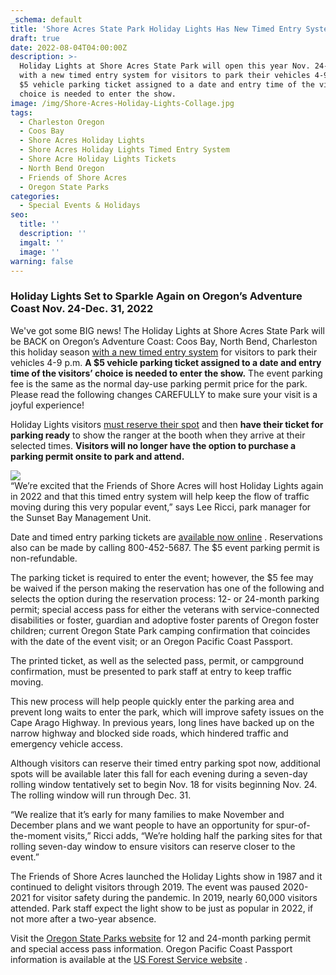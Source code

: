```yaml
---
_schema: default
title: 'Shore Acres State Park Holiday Lights Has New Timed Entry System for 2022! '
draft: true
date: 2022-08-04T04:00:00Z
description: >-
  Holiday Lights at Shore Acres State Park will open this year Nov. 24-Dec. 31
  with a new timed entry system for visitors to park their vehicles 4-9 p.m. A
  $5 vehicle parking ticket assigned to a date and entry time of the visitors’
  choice is needed to enter the show.
image: /img/Shore-Acres-Holiday-Lights-Collage.jpg
tags:
  - Charleston Oregon
  - Coos Bay
  - Shore Acres Holiday Lights
  - Shore Acres Holiday Lights Timed Entry System
  - Shore Acre Holiday Lights Tickets
  - North Bend Oregon
  - Friends of Shore Acres
  - Oregon State Parks
categories:
  - Special Events & Holidays
seo:
  title: ''
  description: ''
  imgalt: ''
  image: ''
warning: false
---
```

### Holiday Lights Set to Sparkle Again on Oregon’s Adventure Coast Nov. 24-Dec. 31, 2022

We've got some BIG news! The Holiday Lights at Shore Acres State Park will be BACK on Oregon’s Adventure Coast: Coos Bay, North Bend, Charleston this holiday season [with a new timed entry system](https://oregonstateparks.reserveamerica.com/tourList.do?parkId=402381&amp;contractCode=OR) for visitors to park their vehicles 4-9 p.m. **A $5 vehicle parking ticket assigned to a date and entry time of the visitors’ choice is needed to enter the show.** The event parking fee is the same as the normal day-use parking permit price for the park. Please read the following changes CAREFULLY to make sure your visit is a joyful experience!

Holiday Lights visitors [must reserve their spot](https://oregonstateparks.reserveamerica.com/tourList.do?parkId=402381&amp;contractCode=OR) and then **have their ticket for parking ready** to show the ranger at the booth when they arrive at their selected times. **Visitors will no longer have the option to purchase a parking permit onsite to park and attend.**

![](/img/holidaylights-176.jpg)<br>
“We’re excited that the Friends of Shore Acres will host Holiday Lights again in 2022 and that this timed entry system will help keep the flow of traffic moving during this very popular event,” says Lee Ricci, park manager for the Sunset Bay Management Unit.

Date and timed entry parking tickets are [available now online](https://oregonstateparks.reserveamerica.com/tourParkDetail.do?contractCode=OR&amp;parkId=402381) . Reservations also can be made by calling 800-452-5687. The $5 event parking permit is non-refundable.

The parking ticket is required to enter the event; however, the $5 fee may be waived if the person making the reservation has one of the following and selects the option during the reservation process: 12- or 24-month parking permit; special access pass for either the veterans with service-connected disabilities or foster, guardian and adoptive foster parents of Oregon foster children; current Oregon State Park camping confirmation that coincides with the date of the event visit; or an Oregon Pacific Coast Passport.

The printed ticket, as well as the selected pass, permit, or campground confirmation, must be presented to park staff at entry to keep traffic moving.

This new process will help people quickly enter the parking area and prevent long waits to enter the park, which will improve safety issues on the Cape Arago Highway. In previous years, long lines have backed up on the narrow highway and blocked side roads, which hindered traffic and emergency vehicle access.

Although visitors can reserve their timed entry parking spot now, additional spots will be available later this fall for each evening during a seven-day rolling window tentatively set to begin Nov. 18 for visits beginning Nov. 24. The rolling window will run through Dec. 31.

“We realize that it’s early for many families to make November and December plans and we want people to have an opportunity for spur-of-the-moment visits,” Ricci adds, “We’re holding half the parking sites for that rolling seven-day window to ensure visitors can reserve closer to the event.”

The Friends of Shore Acres launched the Holiday Lights show in 1987 and it continued to delight visitors through 2019. The event was paused 2020-2021 for visitor safety during the pandemic. In 2019, nearly 60,000 visitors attended. Park staff expect the light show to be just as popular in 2022, if not more after a two-year absence.

Visit the [Oregon State Parks website](https://stateparks.oregon.gov/) for 12 and 24-month parking permit and special access pass information. Oregon Pacific Coast Passport information is available at the [US Forest Service website](https://www.fs.usda.gov/detail/r6/passes-permits/recreation/?cid=fsbdev7_007224) .